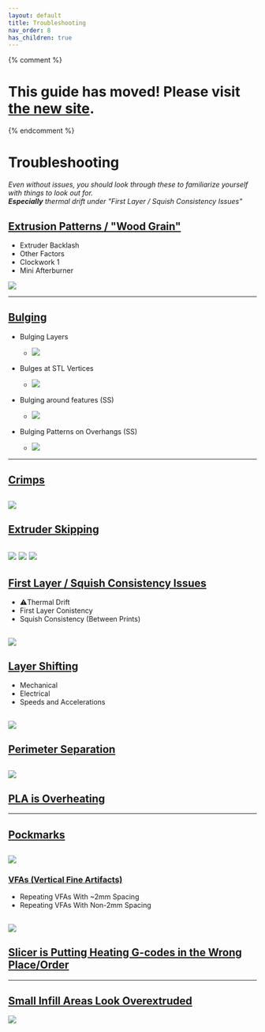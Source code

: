 ```yaml
---
layout: default
title: Troubleshooting
nav_order: 8
has_children: true
---
```

{% comment %} 
# This guide has moved! Please visit [the new site](https://andrewellis93.github.io/Print-Tuning-Guide/).
{% endcomment %}
# **Troubleshooting**
*Even without issues, you should look through these to familiarize yourself with things to look out for.\
**Especially** thermal drift under "First Layer / Squish Consistency Issues"*
## [Extrusion Patterns / "Wood Grain"](./troubleshooting/extrusion_patterns.html)
- Extruder Backlash
- Other Factors
- Clockwork 1
- Mini Afterburner

![](./troubleshooting/images/extrusion_patterns/Backlash-WoodGrain.png)

---
## [Bulging](./troubleshooting/bulging.html)
- Bulging Layers
    - ![](./troubleshooting/images/bulging/Bulging2.png) 

- Bulges at STL Vertices
    - ![](./troubleshooting/images/bulging/Vertex-Bulges.png) 

- Bulging around features (SS)
    - ![](./troubleshooting/images/bulging/feature_bulging.png) 

- Bulging Patterns on Overhangs (SS)
    - ![](./troubleshooting/images/bulging/AboveBridgeFlow-2.png)
---
## [Crimps](./troubleshooting/crimps.html)
![](./troubleshooting/images/crimps/Microfit-Crimps.png)
---
## [Extruder Skipping](./troubleshooting/extruder_skipping.html) 
![](./troubleshooting/images/extruder_skipping/ExtruderSkips-2.png)
![](./troubleshooting/images/extruder_skipping/ExtruderSkips-3.png)
![](./troubleshooting/images/extruder_skipping/ExtruderSkips-5.png)
---
## [First Layer / Squish Consistency Issues](./troubleshooting/first_layer_squish_consistency.html)
- :warning:Thermal Drift
- First Layer Conistency
- Squish Consistency (Between Prints)

![](/images/first_layer_squish/FirstLayer-Squares-1.png)
---
## [Layer Shifting](./troubleshooting/layer_shifting.html) 
- Mechanical
- Electrical
- Speeds and Accelerations

![](./troubleshooting/images/layer_shifting/1.png)
---
## [Perimeter Separation](./troubleshooting/perimeter_separation.html)
![](./troubleshooting/images/perimeter_separation/perimeter_separation.jpg)
---
## [PLA is Overheating](./troubleshooting/pla_overheating.html)
---
## [Pockmarks](./troubleshooting/pockmarks.html)
![](./troubleshooting/images/pockmarks/Pockmarks.png)
---
### [VFAs (Vertical Fine Artifacts)](./troubleshooting/vfas.html)
- Repeating VFAs With ~2mm Spacing
- Repeating VFAs With Non-2mm Spacing

![](./troubleshooting/images/vfas/ToothMarks.png)
---
## [Slicer is Putting Heating G-codes in the Wrong Place/Order](./troubleshooting/slicer_putting_heating_g-codes_wrong_order.html) 
---
## [Small Infill Areas Look Overextruded](./troubleshooting/small_infill_areas_overextruded.html)
![](./troubleshooting/images/small_infill_overextruded/example1.png) 